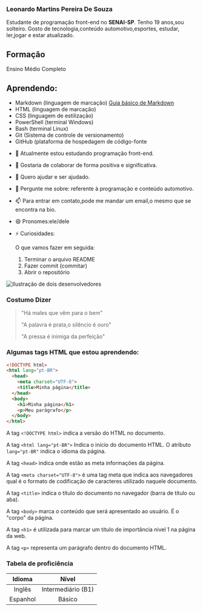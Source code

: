 ### Leonardo Martins Pereira De Souza

   Estudante de programação front-end no **SENAI-SP**. Tenho 19 anos,sou solteiro. Gosto de tecnologia,conteúdo automotivo,esportes, estudar, ler,jogar e estar atualizado.

## Formação
Ensino Médio Completo

## Aprendendo:

 * Markdown (linguagem de marcação)
[Guia básico de Markdown](https://www.brasilcode.com.br/wp-content/uploads/2023/06/roadmap-desenvolvedor-backend.webp)
* HTML (linguagem de marcação)
* CSS (linguagem de estilização)
* PowerShell (terminal Windows)
* Bash (terminal Linux)
* Git (Sistema de controle de versionamento)
* GitHub (plataforma de hospedagem de código-fonte




- 🌱 Atualmente estou estudando programação front-end.
- 👯 Gostaria de colaborar de forma positiva e signifícativa.
- 🤔 Quero ajudar e ser ajudado.
- 💬 Pergunte me sobre: referente à programação e conteúdo automotivo.
- 📫 Para entrar em contato,pode me mandar um email,o mesmo que se encontra na bio.
- 😄 Pronomes:ele/dele
- ⚡ Curiosidades:

  O que vamos fazer em seguida:
  1. Terminar o arquivo README
  2. Fazer commit (commitar)
  3. Abrir o repositório
      
![Ilustração de dois desenvolvedores](https://blog.xpeducacao.com.br/wp-content/uploads/2022/12/desenvolvedor-de-software.jpg)

### Costumo Dizer
> "Há males que vêm para o bem"
> 
> "A palavra é prata,o silêncio é ouro"
> 
> "A pressa é inimiga da perfeição"

### Algumas tags HTML que estou aprendendo:

```html
<!DOCTYPE html>
<html lang="pt-BR">
  <head>
    <meta charset="UTF-8">
    <title>Minha página</title>
  </head>
  <body>
    <h1>Minha página</h1>
    <p>Meu parágrafo</p>
  </body>
</html>
```

A tag `<!DOCTYPE html>` indica a versão do HTML no documento.

A tag `<html lang="pt-BR">` Indica o início do documento HTML. O atributo `lang="pt-BR"` indica o idioma da página.

A tag `<head>` indica onde estão as meta informações da página.

A tag `<meta charset="UTF-8">` é uma tag meta que indica aos navegadores qual é o formato de codificação de caracteres utilizado naquele documento.

A tag `<title>` indica o título do documento no navegador (barra de título ou aba).

A tag `<body>` marca o conteúdo que será apresentado ao usuário. É o "corpo" da página.

A tag `<h1>` é utilizada para marcar um título de importância nivel 1 na página da web.

A tag `<p>` representa um parágrafo dentro do documento HTML.


### Tabela de proficiência

Idioma |  Nível
:-------: | :--------:
Inglês | Intermediário (B1)
Espanhol | Básico

